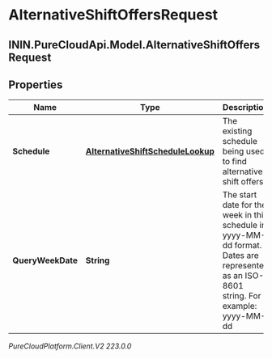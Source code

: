 # AlternativeShiftOffersRequest

## ININ.PureCloudApi.Model.AlternativeShiftOffersRequest

## Properties

|Name | Type | Description | Notes|
|------------ | ------------- | ------------- | -------------|
| **Schedule** | [**AlternativeShiftScheduleLookup**](AlternativeShiftScheduleLookup) | The existing schedule being used to find alternative shift offers | |
| **QueryWeekDate** | **String** | The start date for the week in this schedule in yyyy-MM-dd format. Dates are represented as an ISO-8601 string. For example: yyyy-MM-dd | |



_PureCloudPlatform.Client.V2 223.0.0_
